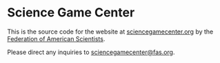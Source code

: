 # Science Game Center

This is the source code for the website at [sciencegamecenter.org](http://sciencegamecenter.org) by the [Federation of American Scientists](http://www.fas.org/).

Please direct any inquiries to [sciencegamecenter@fas.org](mailto:sciencegamecenter@fas.org).
